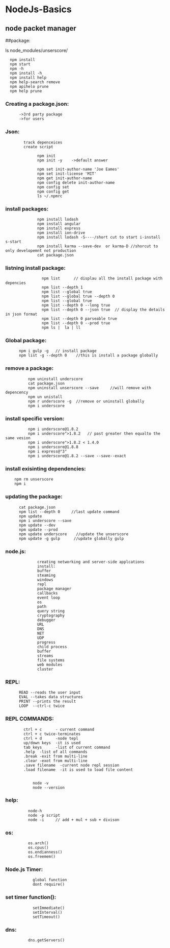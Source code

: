 # NodeJs-Basics

## node packet manager

##package:

ls node_modules/unserscore/

      npm install
      npm start
      npm -h
      npm install -h
      npm install help
      npm help-search remove
      npm apihelo prune
      npm help prune

### Creating a package.json:

          ->3rd party package
          ->for users

### Json:

            track depenceices
            create script

                  npm init
                  npm init -y    ->default answer

                  npm set init-author-name 'Joe Eames'
                  npm set init-license 'MIT'
                  npm get init-author-name
                  npm config delete init-author-name
                  npm config set
                  npm config get
                  ls ~/.npmrc


### install packages:

                  npm install lodash
                  npm install angular
                  npm install express
                  npm install ion-drive
                  npm install lodash -S----/short cut to start i-install s-start
                  npm install karma --save-dev  or karma-D //shorcut to only developemnt not production
                  cat package.json

### listning install package:

                    npm list      // displau all the install package with depencies
                    npm list --depth 1
                    npm list --global true
                    npm list --global true --depth 0
                    npm list --global true
                    npm list --depth 0 --long true
                    npm list --depth 0 --json true  // display the details in json format
                    npm list --depth 0 parseable true
                    npm list --depth 0 --prod true
                    npm ls |  la | ll

### Global package:

          npm i gulp -g   // install package 
          npm list -g --depth 0    //this is install a package globally

### remove a package:

              npm uninstall underscore     
              cat package.json
              npm uninstall unserscore --save     //will remove with depencency
              npm un unistall
              npm r underscore -g  //remove or uninstall globally
              npm i underscore

### install specific version:

              npm i underscore@1.8.2
              npm i underscore">1.8.2   // past greater then equalto the same vesion
              npm i underscore">1.8.2 < 1.4.0
              npm i underscore@1.8.8
              npm i express@"3"
              npm i underscore@1.8.2 --save --save--exact

### install exisinting dependencies:

        npm rm unserscore
        npm i


### updating the package:

          cat package.json
          npm list --depth 0     //last update command
          npm update
          npm i underscore --save
          npm update --dev
          npm update --prod
          npm update underscore    //update the unserscore
          npm update -g gulp      //update globally gulp



### node.js:

                  creating networking and server-side applcations
                  install:
                  buffer
                  steaming
                  windows
                  repl
                  package manager
                  callbacks
                  event loop
                  os
                  path
                  query string
                  cryptography
                  debugger
                  URL
                  DNS
                  NET
                  UDP 
                  progress
                  child process
                  buffer
                  streams
                  file systems
                  web modules
                  cluster



### REPL:

          READ --reads the user input
          EVAL --takes data structures
          PRINT --prints the result
          LOOP  --ctrl-c twice

### REPL COMMANDS:

            ctrl + c      - current command
            ctrl + c twice-terminates
            ctrl + d      -node tepl
            up/down keys  -it is used
            tab keys      -list of current command
            .help  -list of all commands
            .break -exit from multi-line
            .clear -exot from multi-line
            .save filename  -current node repl session
            .load filename  -it is used to load file content


                node -v
                node --version

### help:

              node-h
              node -p script
              node -i     // add + mul + sub + divison


### os:

              os.arch()
              os.cpus()
              os.endianness()
              os.freemem()

### Node.js Timer:

                global function
                dont require()

### set timer function():

                setImmediate()
                setInterval()
                setTimeout()

### dns:

              dns.getServers()
